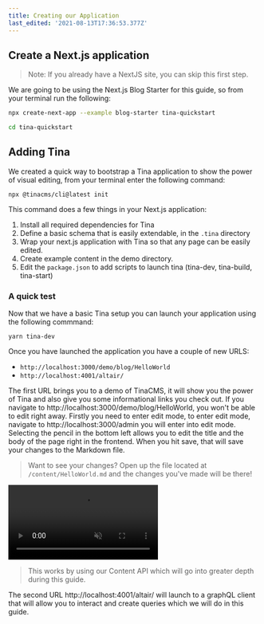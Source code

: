 ```yaml
---
title: Creating our Application
last_edited: '2021-08-13T17:36:53.377Z'
---
```


## Create a Next.js application

> Note: If you already have a NextJS site, you can skip this first step.

We are going to be using the Next.js Blog Starter for this guide, so from your terminal run the following:

```bash
npx create-next-app --example blog-starter tina-quickstart

cd tina-quickstart
```

## Adding Tina

We created a quick way to bootstrap a Tina application to show the power of visual editing, from your terminal enter the following command:

```bash,copy
npx @tinacms/cli@latest init
```

This command does a few things in your Next.js application:

1. Install all required dependencies for Tina
2. Define a basic schema that is easily extendable, in the `.tina` directory
3. Wrap your next.js application with Tina so that any page can be easily edited.
4. Create example content in the demo directory.
5. Edit the `package.json` to add scripts to launch tina (tina-dev, tina-build, tina-start)

### A quick test

Now that we have a basic Tina setup you can launch your application using the following commmand:

```bash,copy
yarn tina-dev
```

Once you have launched the application you have a couple of new URLS:

- `http://localhost:3000/demo/blog/HelloWorld`
- `http://localhost:4001/altair/`

The first URL brings you to a demo of TinaCMS, it will show you the power of Tina and also give you some informational links you check out. If you navigate to http://localhost:3000/demo/blog/HelloWorld, you won't be able to edit right away. Firstly you need to enter edit mode, to enter edit mode, navigate to http://localhost:3000/admin you will enter into edit mode. Selecting the pencil in the bottom left allows you to edit the title and the body of the page right in the frontend. When you hit save, that will save your changes to the Markdown file.

> Want to see your changes? Open up the file located at `/content/HelloWorld.md` and the changes you've made will be there!

<video controls autoplay=true muted loop>
<source src="https://res.cloudinary.com/forestry-demo/video/upload/v1645712750/tina-io/docs/tina-init.mp4" type="video/mp4" />
Your browser does not support the video tag.
</video>

> This works by using our Content API which will go into greater depth during this guide.

The second URL http://localhost:4001/altair/ will launch to a graphQL client that will allow you to interact and create queries which we will do in this guide.
